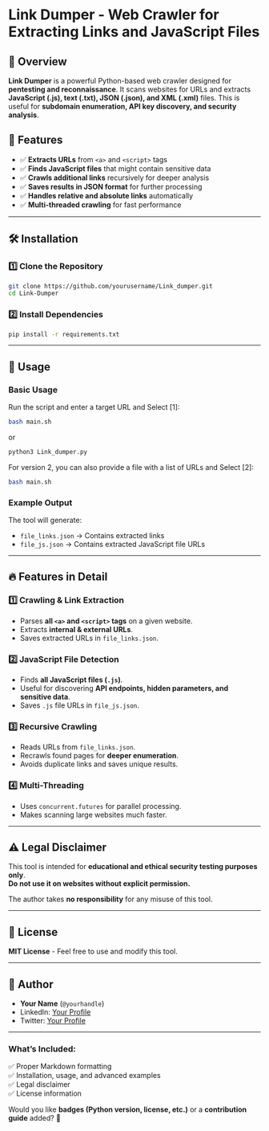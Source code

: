 # Link Dumper - Web Crawler for Extracting Links and JavaScript Files

## 📌 Overview
**Link Dumper** is a powerful Python-based web crawler designed for **pentesting and reconnaissance**. It scans websites for URLs and extracts **JavaScript (.js), text (.txt), JSON (.json), and XML (.xml)** files. This is useful for **subdomain enumeration, API key discovery, and security analysis**.

## 🚀 Features
- ✅ **Extracts URLs** from `<a>` and `<script>` tags  
- ✅ **Finds JavaScript files** that might contain sensitive data  
- ✅ **Crawls additional links** recursively for deeper analysis  
- ✅ **Saves results in JSON format** for further processing  
- ✅ **Handles relative and absolute links** automatically  
- ✅ **Multi-threaded crawling** for fast performance  

---

## 🛠️ Installation

### **1️⃣ Clone the Repository**
```bash
git clone https://github.com/yourusername/Link_dumper.git
cd Link-Dumper
````

### **2️⃣ Install Dependencies**

```bash
pip install -r requirements.txt
```

---

## 📌 Usage

### **Basic Usage**

Run the script and enter a target URL and Select [1]:

```bash
bash main.sh
```

or

```bash
python3 Link_dumper.py
```

For version 2, you can also provide a file with a list of URLs and Select [2]:

```bash
bash main.sh 
```

### **Example Output**

The tool will generate:

- `file_links.json` → Contains extracted links
- `file_js.json` → Contains extracted JavaScript file URLs

---

## 🔥 Features in Detail

### **1️⃣ Crawling & Link Extraction**

- Parses **all `<a>` and `<script>` tags** on a given website.
- Extracts **internal & external URLs**.
- Saves extracted URLs in `file_links.json`.

### **2️⃣ JavaScript File Detection**

- Finds **all JavaScript files (`.js`)**.
- Useful for discovering **API endpoints, hidden parameters, and sensitive data**.
- Saves `.js` file URLs in `file_js.json`.

### **3️⃣ Recursive Crawling**

- Reads URLs from `file_links.json`.
- Recrawls found pages for **deeper enumeration**.
- Avoids duplicate links and saves unique results.

### **4️⃣ Multi-Threading**

- Uses `concurrent.futures` for parallel processing.
- Makes scanning large websites much faster.

---



## ⚠️ Legal Disclaimer

This tool is intended for **educational and ethical security testing purposes only**.  
**Do not use it on websites without explicit permission.**

The author takes **no responsibility** for any misuse of this tool.

---

## 📜 License

**MIT License** - Feel free to use and modify this tool.

---

## 👤 Author

- **Your Name** (`@yourhandle`)
- LinkedIn: [Your Profile](https://www.linkedin.com/in/walid-zitouni-634809299/)
- Twitter: [Your Profile](https://x.com/walidzitouni04)



---

### **What’s Included:**
✅ Proper Markdown formatting  
✅ Installation, usage, and advanced examples  
✅ Legal disclaimer  
✅ License information  

Would you like **badges (Python version, license, etc.)** or a **contribution guide** added? 🚀
